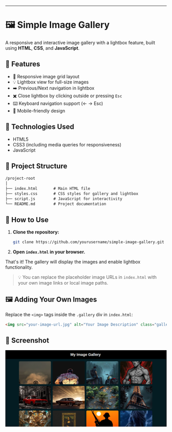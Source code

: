 
---

# 🖼️ Simple Image Gallery

A responsive and interactive image gallery with a lightbox feature, built using **HTML**, **CSS**, and **JavaScript**.

## 🚀 Features

* 📸 Responsive image grid layout
* 💡 Lightbox view for full-size images
* ➡️ Previous/Next navigation in lightbox
* ✖️ Close lightbox by clicking outside or pressing `Esc`
* ⌨️ Keyboard navigation support (← → Esc)
* 📱 Mobile-friendly design

## 🧰 Technologies Used

* HTML5
* CSS3 (including media queries for responsiveness)
* JavaScript 

## 📂 Project Structure

```
/project-root
│
├── index.html       # Main HTML file
├── styles.css       # CSS styles for gallery and lightbox
├── script.js        # JavaScript for interactivity
└── README.md        # Project documentation
```

## 🔧 How to Use

1. **Clone the repository:**

   ```bash
   git clone https://github.com/yourusername/simple-image-gallery.git
   ```

2. **Open `index.html` in your browser.**

That's it! The gallery will display the images and enable lightbox functionality.

> 💡 You can replace the placeholder image URLs in `index.html` with your own image links or local image paths.

## 🖼️ Adding Your Own Images

Replace the `<img>` tags inside the `.gallery` div in `index.html`:

```html
<img src="your-image-url.jpg" alt="Your Image Description" class="gallery-img">
```

## 📸 Screenshot

![Screenshot of the Gallery](images/.png)

